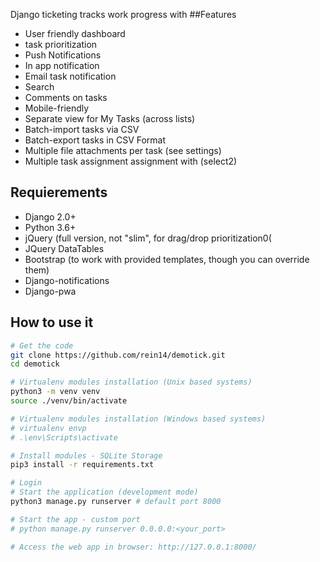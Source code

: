 
Django ticketing tracks work progress with
##Features
* User friendly dashboard
* task prioritization
* Push Notifications
* In app notification
* Email task notification
* Search
* Comments on tasks
* Mobile-friendly
* Separate view for My Tasks (across lists)
* Batch-import tasks via CSV
* Batch-export tasks in CSV Format
* Multiple file attachments per task (see settings)
* Multiple task assignment assignment with (select2)

## Requierements
* Django 2.0+
* Python 3.6+
* jQuery (full version, not "slim", for drag/drop prioritization0(
* JQuery DataTables
* Bootstrap (to work with provided templates, though you can override them)
* Django-notifications
* Django-pwa

## How to use it

```bash
# Get the code
git clone https://github.com/rein14/demotick.git
cd demotick

# Virtualenv modules installation (Unix based systems)
python3 -m venv venv
source ./venv/bin/activate

# Virtualenv modules installation (Windows based systems)
# virtualenv envp
# .\env\Scripts\activate

# Install modules - SQLite Storage
pip3 install -r requirements.txt

# Login
# Start the application (development mode)
python3 manage.py runserver # default port 8000

# Start the app - custom port
# python manage.py runserver 0.0.0.0:<your_port>

# Access the web app in browser: http://127.0.0.1:8000/
```
<br />
